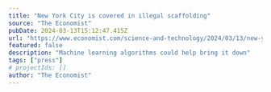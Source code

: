 ```yaml
---
title: "New York City is covered in illegal scaffolding"
source: "The Economist"
pubDate: 2024-03-13T15:12:47.415Z
url: "https://www.economist.com/science-and-technology/2024/03/13/new-york-city-is-covered-in-illegal-scaffolding"
featured: false
description: "Machine learning algorithms could help bring it down"
tags: ["press"]
# projectIds: []
author: "The Economist"
---
```


<!-- You can add additional content about this media mention here if needed -->
